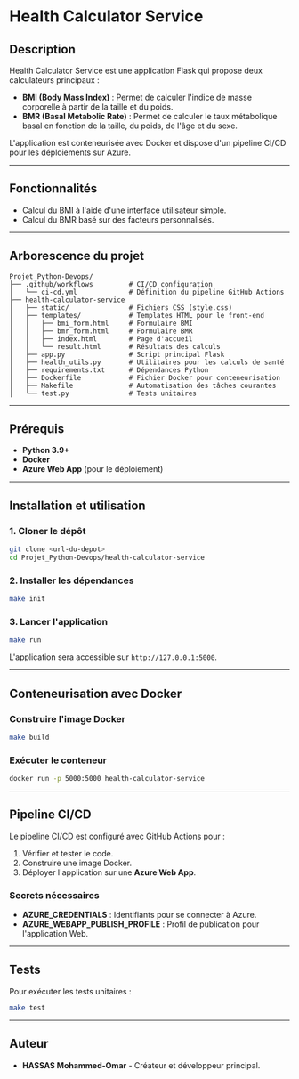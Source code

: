 
# Health Calculator Service

## Description
Health Calculator Service est une application Flask qui propose deux calculateurs principaux : 
- **BMI (Body Mass Index)** : Permet de calculer l'indice de masse corporelle à partir de la taille et du poids.
- **BMR (Basal Metabolic Rate)** : Permet de calculer le taux métabolique basal en fonction de la taille, du poids, de l'âge et du sexe.

L'application est conteneurisée avec Docker et dispose d'un pipeline CI/CD pour les déploiements sur Azure.

---

## Fonctionnalités
- Calcul du BMI à l'aide d'une interface utilisateur simple.
- Calcul du BMR basé sur des facteurs personnalisés.

---

## Arborescence du projet

```
Projet_Python-Devops/
├── .github/workflows         # CI/CD configuration
│   └── ci-cd.yml             # Définition du pipeline GitHub Actions
├── health-calculator-service
│   ├── static/               # Fichiers CSS (style.css)
│   ├── templates/            # Templates HTML pour le front-end
│   │   ├── bmi_form.html     # Formulaire BMI
│   │   ├── bmr_form.html     # Formulaire BMR
│   │   ├── index.html        # Page d'accueil
│   │   └── result.html       # Résultats des calculs
│   ├── app.py                # Script principal Flask
│   ├── health_utils.py       # Utilitaires pour les calculs de santé
│   ├── requirements.txt      # Dépendances Python
│   ├── Dockerfile            # Fichier Docker pour conteneurisation
│   ├── Makefile              # Automatisation des tâches courantes
│   └── test.py               # Tests unitaires
```

---

## Prérequis

- **Python 3.9+**
- **Docker**
- **Azure Web App** (pour le déploiement)

---

## Installation et utilisation

### 1. Cloner le dépôt
```bash
git clone <url-du-depot>
cd Projet_Python-Devops/health-calculator-service
```

### 2. Installer les dépendances
```bash
make init
```

### 3. Lancer l'application
```bash
make run
```
L'application sera accessible sur `http://127.0.0.1:5000`.

---

## Conteneurisation avec Docker

### Construire l'image Docker
```bash
make build
```

### Exécuter le conteneur
```bash
docker run -p 5000:5000 health-calculator-service
```

---

## Pipeline CI/CD

Le pipeline CI/CD est configuré avec GitHub Actions pour :
1. Vérifier et tester le code.
2. Construire une image Docker.
3. Déployer l'application sur une **Azure Web App**.

### Secrets nécessaires
- **AZURE_CREDENTIALS** : Identifiants pour se connecter à Azure.
- **AZURE_WEBAPP_PUBLISH_PROFILE** : Profil de publication pour l'application Web.

---

## Tests

Pour exécuter les tests unitaires :
```bash
make test
```

---

## Auteur
- **HASSAS Mohammed-Omar** - Créateur et développeur principal.
